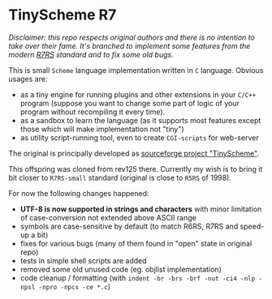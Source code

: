 # TinyScheme R7

_Disclaimer: this repo respects original authors and there is no intention
to take over their fame. It's branched to implement some features from the modern [R7RS](https://small.r7rs.org/) standard
and to fix some old bugs._

This is small `Scheme` language implementation written in `C` language. Obvious usages are:

- as a tiny engine for running plugins and other extensions in your `C/C++` program (suppose you want to change some part
  of logic of your program without recompiling it every time).
- as a sandbox to learn the language (as it supports most features except those which will make implementation not "tiny")
- as utility script-running tool, even to create `CGI-scripts` for web-server

The original is principally developed as [sourceforge project "TinyScheme"](https://sourceforge.net/projects/tinyscheme/).

This offspring was cloned from rev125 there. Currently my wish is to bring it bit closer to `R7RS-small` standard
(original is close to `R5RS` of 1998).

For now the following changes happened:

- **UTF-8 is now supported in strings and characters** with minor limitation of case-conversion not extended above ASCII range
- symbols are case-sensitive by default (to match R6RS, R7RS and speed-up a bit)
- fixes for various bugs (many of them found in "open" state in original repo)
- tests in simple shell scripts are added
- removed some old unused code (eg. objlist implementation)
- code cleanup / formatting (with `indent -br -brs -brf -nut -ci4 -nlp -npsl -npro -npcs -ce *.c`)
